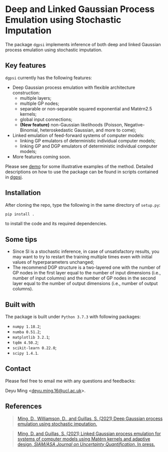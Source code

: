 # Deep and Linked Gaussian Process Emulation using Stochastic Imputation
The package `dgpsi` implements inference of both deep and linked Gaussian process emulation using stochastic imputation. 

## Key features
`dgpsi` currently has the following features:

* Deep Gaussian process emulation with flexible architecture construction: 
    - multiple layers;
    - multiple GP nodes;
    - separable or non-separable squared exponential and Mat&eacute;rn2.5 kernels;
    - global input connections;
    - **(New feature)** non-Gaussian likelihoods (Poisson, Negative-Binomial, heteroskedastic Gaussian, and more to come);
* Linked emulation of feed-forward systems of computer models:
    - linking GP emulators of deterministic individual computer models;
    - linking GP and DGP emulators of deterministic individual computer models;
* More features coming soon.

Please see [demo](demo/) for some illustrative examples of the method. Detailed descriptions on how to use the package can be found in scripts contained in [dgpsi](dgpsi/).

## Installation
After cloning the repo, type the following in the same directory of `setup.py`:

```bash
pip install .
```

to install the code and its required dependencies.

## Some tips
* Since SI is a stochastic inference, in case of unsatisfactory results, you may want to try to restart the training multiple times even with initial values of hyperparameters unchanged;
* The recommend DGP structure is a two-layered one with the number of GP nodes in the first layer equal to the number of input dimensions (i.e., number of input columns) and the number of GP nodes in the second layer equal to the number of output dimensions (i.e., number of output columns).

## Built with
The package is built under `Python 3.7.3` with following packages:
* `numpy 1.18.2`;
* `numba 0.51.2`;
* `matplotlib 3.2.1`;
* `tqdm 4.50.2`;
* `scikit-learn 0.22.0`;
* `scipy 1.4.1`.

## Contact
Please feel free to email me with any questions and feedbacks: 

Deyu Ming <[deyu.ming.16@ucl.ac.uk](mailto:deyu.ming.16@ucl.ac.uk)>.

## References
> [Ming, D., Williamson, D., and Guillas, S. (2021) Deep Gaussian process emulation using stochastic imputation.](https://arxiv.org/abs/2107.01590)

> [Ming, D. and Guillas, S. (2021) Linked Gaussian process emulation for systems of computer models using Mat&eacute;rn kernels and adaptive design, <i>SIAM/ASA Journal on Uncertainty Quantification</i>. In press.](https://arxiv.org/abs/1912.09468)
